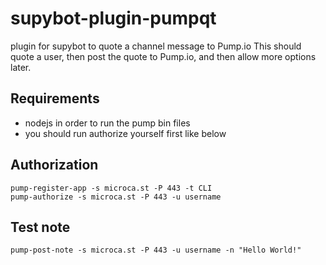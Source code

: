 supybot-plugin-pumpqt
=====================

plugin for supybot to quote a channel message to Pump.io
This should quote a user, then post the quote to Pump.io, and then allow more options later.


## Requirements ##
- nodejs in order to run the pump bin files
- you should run authorize yourself first like below



## Authorization ##
    pump-register-app -s microca.st -P 443 -t CLI
    pump-authorize -s microca.st -P 443 -u username

## Test note ##
    pump-post-note -s microca.st -P 443 -u username -n "Hello World!"
